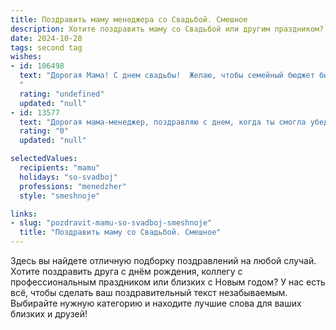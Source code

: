 ```yaml
---
title: Поздравить маму менеджера со Свадьбой. Смешное
description: Хотите поздравить маму со Свадьбой или другим праздником? Наш ИИ создаст незабываемое поздравление, а вы обязательно выделитесь среди других.  
date: 2024-10-28
tags: second tag
wishes:
- id: 106498
  text: "Дорогая Мама! С днем свадьбы!  Желаю, чтобы семейный бюджет был таким же управляемым, как твой отдел, а конфликты решались с такой же эффективностью, как ты заключаешь выгодные сделки! Пусть ваша совместная жизнь будет полна радости, счастья и… ну, хотя бы минимального количества стресса! 😉
  "
  rating: "undefined"
  updated: "null"
- id: 13577
  text: "Дорогая мама-менеджер, поздравляю с днем, когда ты смогла убедить папу, что он просто обязан жениться на тебе! Пусть ваша свадьба будет такой же успешной, как и все ваши проекты. А если что-то пойдет не по плану, просто вспомните: \"Главное - не победа, а красивый брифинг после\"! Счастья, любви и много остроумных деловых решений в вашем браке!"
  rating: "0"
  updated: "null"

selectedValues:
  recipients: "mamu"
  holidays: "so-svadboj"
  professions: "menedzher"
  style: "smeshnoje"

links:
- slug: "pozdravit-mamu-so-svadboj-smeshnoje"
  title: "Поздравить маму со Свадьбой. Смешное"
---
```


Здесь вы найдете отличную подборку поздравлений на любой случай. 
Хотите поздравить друга с днём рождения, коллегу с профессиональным праздником или близких с Новым годом? У нас есть всё, чтобы сделать ваш поздравительный текст незабываемым. Выбирайте нужную категорию и находите лучшие слова для ваших близких и друзей!
